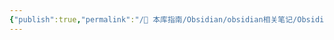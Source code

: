 ```yaml
---
{"publish":true,"permalink":"/🧰 本库指南/Obsidian/obsidian相关笔记/Obsidian Help.md","created":"2025-06-25T20:38:03.979+08:00","modified":"2025-07-07T17:10:23.997+08:00","published":"2025-07-07T17:10:23.997+08:00","cssclasses":""}
---
```


[](api制定.md)